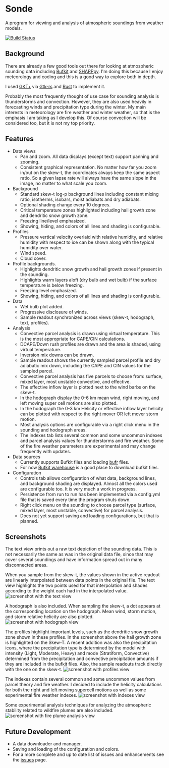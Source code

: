 # Sonde
A program for viewing and analysis of atmospheric soundings from weather models.

[![Build Status](https://travis-ci.org/rnleach/sonde.svg?branch=master)](https://travis-ci.org/rnleach/sonde)

## Background

There are already a few good tools out there for looking at atmospheric sounding data including
[Bufkit][bufkit] and [SHARPpy][sharppy]. I'm doing this because I enjoy meteorology and coding and 
this is a good way to explore both in depth.

I used [GKT+][gtk] via [Gtk-rs][gtkrs] and [Rust][rust] to implement it.

Probably the most frequently thought of use case for sounding analysis is thunderstorms and 
convection. However, they are also used heavily in forecasting winds and precipitation type during 
the winter. My main interests in meteorology are fire weather and winter weather, so that is the 
emphasis I am taking as I develop this. Of course convection will be considered too, but it is not 
my top priority.

## Features
 - Data views
   - Pan and zoom. All data displays (except text) support panning and zooming.
   - Consistent graphical representation. No matter how far you zoom in/out on the skew-t, the 
     coordinates always keep the same aspect ratio. So a given lapse rate will always have the same
     slope in the image, no matter to what scale you zoom. 
 - Background
   - Standard skew-t log-p background lines including constant mixing ratio, isotherms, isobars,
     moist adiabats and dry adiabats.
   - Optional shading change every 10 degrees.
   - Critical temperature zones highlighted including hail growth zone and dendritic snow growth
     zone.
   - Freezing line/level emphasized.
   - Showing, hiding, and colors of all lines and shading is configurable.
 - Profiles
   - Pressure vertical velocity overlaid with relative humidity, and relative humidity with respect
     to ice can be shown along with the typical humidity over water.
   - Wind speed.
   - Cloud cover.
 - Profile backgrounds.
   - Highlights dendritic snow growth and hail growth zones if present in the sounding.
   - Highlights warm layers aloft (dry bulb and wet bulb) if the surface temperature is below 
     freezing.
   - Freezing level emphasized.
   - Showing, hiding, and colors of all lines and shading is configurable.
 - Data
   - Wet bulb plot added.
   - Progressive disclosure of winds.
   - Sample readout synchronized across views (skew-t, hodograph, text, profiles).
 - Analysis
   - Convective parcel analysis is drawn using virtual temperature. This is the most appropriate for
     CAPE/CIN calculations.
   - DCAPE/Down rush profiles are drawn and the area is shaded, using virtual temperature.
   - Inversion mix downs can be drawn.
   - Sample readout shows the currently sampled parcel profile and dry adiabatic mix down, including
     the CAPE and CIN values for the sampled parcel.
   - Convective parcel analysis has five parcels to choose from: surface, mixed layer, most unstable
     convective, and effective.
   - The effective inflow layer is plotted next to the wind barbs on the skew-t.
   - In the hodograph display the 0-6 km mean wind, right moving, and left moving super cell motions
     are also plotted.
   - In the hodograph the 0-3 km Helicity or effective inflow layer helicity can be plotted with 
     respect to the right mover OR left mover storm motion.
   - Most analysis options are configurable via a right click menu in the sounding and hodograph 
     areas.
   - The indexes tab lists several common and some uncommon indexes and parcel analysis values for
     thunderstorms and fire weather. Some of the fire weather parameters are experimental and may
     change frequently with updates.
 - Data sources
   - Currently supports Bufkit files and loading [bufr][bufr] files.
   - For now [Bufkit warehouse][warehouse] is a good place to download bufkit files.
 - Configuration
   - Controls tab allows configuration of what data, background lines, and background shading are 
     displayed. Almost all the colors used are configurable too. It is very much a work in progress.
   - Persistence from run to run has been implemented via a config.yml file that is saved every time
     the program shuts down.
   - Right click menu on the sounding to choose parcel type (surface, mixed layer, most unstable, 
     convective) for parcel analysis.
   - Does not yet support saving and loading configurations, but that is planned.

## Screenshots

The text view prints out a raw text depiction of the sounding data. This is not necessarily the
same as was in the original data file, since that may cover several soundings and have information
spread out in many disconnected areas.  

When you sample from the skew-t, the values shown in the active readout are linearly interpolated 
between data points in the original file. The text view highlights the two points used for that
interpolation and shades according to the weight each had in the interpolated value.
![screenshot with the text view](./screenshots/Text.png)

A hodograph is also included. When sampling the skew-t, a dot appears at the corresponding location
on the hodograph. Mean wind, storm motion, and storm relative helicity are also plotted.
![screenshot with hodograph view](./screenshots/Hodo.png)

The profiles highlight important levels, such as the dendritic snow growth zone shown in these 
profiles. In the screenshot above the hail growth zone is highlighted on the Skew-T. A recent
addition was also the precipitation icons, where the precipitation type is determined by the model
with intensity (Light, Moderate, Heavy) and mode (Stratiform, Convective) determined from the
precipitation and convective precipitation amounts if they are included in the bufkit files. Also,
the sample readouts track directly with the one on the skew-t.
![screenshot with profiles view](./screenshots/Profiles.png)

The indexes contain several common and some uncommon values from parcel theory and fire weather. I
decided to include the helicity calculations for both the right and left moving supercell motions as
well as some experimental fire weather indexes.
![screenshot with indexes view](./screenshots/Indexes.png)

Some experimental analysis techniques for analyzing the atmospheric stability related to wildfire
plumes are also included. ![screenshot with fire plume analysis view](./screenshots/FirePlumes.png)

## Future Development
 - A data downloader and manager.
 - Saving and loading of the configuration and colors.
 - For a more complete and up to date list of issues and enhancements see the [issues][issues] page.

[bufkit]:http://training.weather.gov/wdtd/tools/BUFKIT/index.php
[sharppy]:https://github.com/sharppy/SHARPpy
[gtk]:https://www.gtk.org/
[gtkrs]:http://gtk-rs.org/
[rust]:https://www.rust-lang.org/en-US/
[warehouse]:http://www.meteor.iastate.edu/~ckarsten/bufkit/data/
[bufr]:https://www.wmo.int/pages/prog/www/WDM/Guides/Guide-binary-1A.html
[issues]:https://github.com/rnleach/sonde/issues

